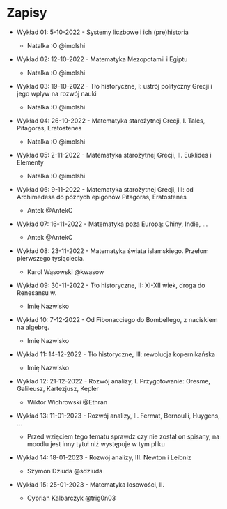 # Zapisy

- Wykład 01: 5-10-2022 -  	Systemy liczbowe i ich (pre)historia
  - Natalka :O @imolshi
- Wykład 02: 12-10-2022 - Matematyka Mezopotamii i Egiptu
  - Natalka :O @imolshi
- Wykład 03: 19-10-2022 - Tło historyczne, I: ustrój polityczny Grecji i jego wpływ na rozwój nauki
  - Natalka :O @imolshi
- Wykład 04: 26-10-2022 - Matematyka starożytnej Grecji, I. Tales, Pitagoras, Eratostenes
  - Natalka :O @imolshi
- Wykład 05: 2-11-2022 - Matematyka starożytnej Grecji, II. Euklides i Elementy
  - Natalka :O @imolshi
- Wykład 06: 9-11-2022 - Matematyka starożytnej Grecji, III: od Archimedesa do późnych epigonów Pitagoras, Eratostenes
  - Antek @AntekC
- Wykład 07: 16-11-2022 - Matematyka poza Europą: Chiny, Indie, …
  - Antek @AntekC

- Wykład 08: 23-11-2022 - Matematyka świata islamskiego. Przełom pierwszego tysiąclecia.
  - Karol Wąsowski @kwasow

- Wykład 09: 30-11-2022 - Tło historyczne, II: XI-XII wiek, droga do Renesansu w.
  - Imię Nazwisko

- Wykład 10: 7-12-2022 - Od Fibonacciego do Bombellego, z naciskiem na algebrę.
  - Imię Nazwisko
  
- Wykład 11: 14-12-2022 - Tło historyczne, III: rewolucja kopernikańska
  - Imię Nazwisko

- Wykład 12: 21-12-2022 - Rozwój analizy, I. Przygotowanie: Oresme, Galileusz, Kartezjusz, Kepler
  - Wiktor Wichrowski @Ethran 

- Wykład 13: 11-01-2023 - Rozwój analizy, II. Fermat, Bernoulli, Huygens, …
  - Przed wzięciem tego tematu sprawdz czy nie został on spisany, na moodlu jest inny tytuł niż występuje w tym pliku
 
- Wykład 14: 18-01-2023 - Rozwój analizy, III. Newton i Leibniz
  - Szymon Dziuda @sdziuda

- Wykład 15: 25-01-2023 - Matematyka losowości, II.
  - Cyprian Kalbarczyk @trig0n03
